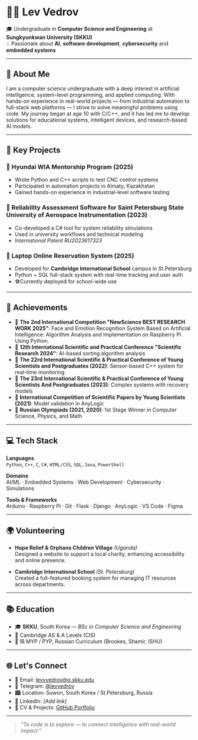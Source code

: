 # 👨‍💻 Lev Vedrov

🎓 Undergraduate in **Computer Science and Engineering** at **Sungkyunkwan University (SKKU)**  
💡 Passionate about **AI**, **software development**, **cybersecurity** and **embedded systems**

---

## 🚀 About Me

I am a computer science undergraduate with a deep interest in artificial intelligence, system-level programming, and applied computing. With hands-on experience in real-world projects — from industrial automation to full-stack web platforms — I strive to solve meaningful problems using code. My journey began at age 10 with C/C++, and it has led me to develop solutions for educational systems, intelligent devices, and research-based AI models.

---

## 🧠 Key Projects

### 🔹 Hyundai WIA Mentorship Program (2025)
- Wrote Python and C++ scripts to test CNC control systems
- Participated in automation projects in Almaty, Kazakhstan
- Gained hands-on experience in industrial-level software testing

### 🔹 Reliability Assessment Software for **Saint Petersburg State University of Aerospace Instrumentation** (2023)
- Co-developed a C# tool for system reliability simulations
- Used in university workflows and technical modeling
- *International Patent RU2023617323*


### 🔹 Laptop Online Reservation System (2025)
- Developed for **Cambridge International School** campus in St.Petersburg
- Python + SQL full-stack system with real-time tracking and user auth
- 🛠Currently deployed for school-wide use

---

## 🏅 Achievements

- 🥇 **The 2nd International Competition
"NewScience BEST RESEARCH WORK 2025"**: Face and Emotion Recognition System Based on Artificial Intelligence: Algorithm
Analysis and Implementation on Raspberry Pi Using Python.
- 🥇 **12th International Scientific and Practical
Conference "Scientific Research 2024"**: AI-based sorting algorithm analysis
- 🏅 **The 22rd International Scientific & Practical
Conference of Young Scientists and Postgraduates (2022)**: Sensor-based C++ system for real-time monitoring
- 🥇 **The 23rd International Scientific & Practical
Conference of Young Scientists And Postgraduates (2023)**: Complex systems with recovery models
- 🥈 **International Competition of Scientific Papers by
Young Scientists (2021)**: Model validation in AnyLogic
- 🥇 **Russian Olympiads (2021, 2020)**: 1st Stage Winner in Computer Science, Physics, and Math

---

## 💻 Tech Stack

**Languages**  
`Python`, `C++`, `C`, `C#`, `HTML/CSS`, `SQL`, `Java`, `PowerShell`

**Domains**  
AI/ML · Embedded Systems · Web Development · Cybersecurity · Simulations

**Tools & Frameworks**  
Arduino · Raspberry Pi · Git · Flask · Django · AnyLogic · VS Code · Figma

---

## 🌍 Volunteering

- **Hope Relief & Orphans Children Village** *(Uganda)*  
  Designed a website to support a local charity, enhancing accessibility and online presence.

- **Cambridge International School** *(St. Petersburg)*  
  Created a full-featured booking system for managing IT resources across departments.

---

## 📚 Education

- 🎓 **SKKU**, South Korea — *BSc in Computer Science and Engineering*
- 📘 Cambridge AS & A Levels (CIS)  
- 📗 IB MYP / PYP, Russian Curriculum (Brookes, Shamir, ISHU)

---

## 🌐 Let's Connect

- 📧 Email: [levvvedrov@g.skku.edu](mailto:levvvedrov@g.skku.edu)  
- 💬 Telegram: [@levvedrov](https://t.me/levvedrov)  
- 🏙️ Location: Suwon, South Korea / St.Petersburg, Russia  
- 🔗 LinkedIn: *[Add link]*  
- 📂 CV & Projects: [GitHub Portfolio](https://github.com/LevVedrov)

---

> *"To code is to explore — to connect intelligence with real-world impact."*
